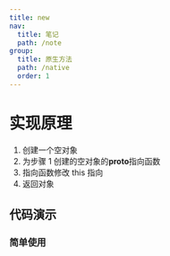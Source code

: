 ```yaml
---
title: new
nav:
  title: 笔记
  path: /note
group:
  title: 原生方法
  path: /native
  order: 1
---
```


# 实现原理

1. 创建一个空对象
2. 为步骤 1 创建的空对象的**proto**指向函数
3. 指向函数修改 this 指向
4. 返回对象

## 代码演示

### 简单使用

<code src="./demo/demo.tsx" />
